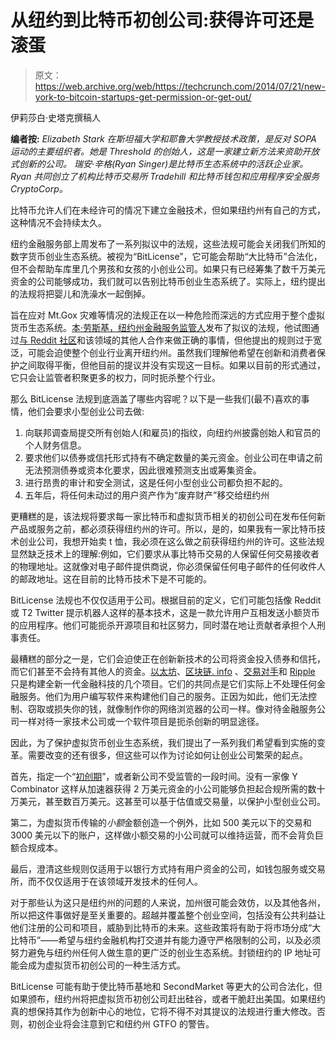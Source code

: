 # 从纽约到比特币初创公司:获得许可还是滚蛋

> 原文：<https://web.archive.org/web/https://techcrunch.com/2014/07/21/new-york-to-bitcoin-startups-get-permission-or-get-out/>

伊莉莎白·史塔克撰稿人

**编者按:** *Elizabeth Stark 在斯坦福大学和耶鲁大学教授技术政策，是反对 SOPA 运动的主要组织者。她是 Threshold 的创始人，这是一家建立新方法来资助开放式创新的公司。* *瑞安·辛格(Ryan Singer)是比特币生态系统中的活跃企业家。Ryan 共同创立了机构比特币交易所 Tradehill 和比特币钱包和应用程序安全服务 CryptoCorp。*

比特币允许人们在未经许可的情况下建立金融技术，但如果纽约州有自己的方式，这种情况不会持续太久。

纽约金融服务部上周发布了一系列拟议中的法规，这些法规可能会关闭我们所知的数字货币创业生态系统。被视为“BitLicense”，它可能会帮助“大比特币”合法化，但不会帮助车库里几个男孩和女孩的小创业公司。如果只有已经筹集了数千万美元资金的公司能够成功，我们就可以告别比特币创业生态系统了。实际上，纽约提出的法规将把婴儿和洗澡水一起倒掉。

旨在应对 Mt.Gox 灾难等情况的法规正在以一种危险而深远的方式应用于整个虚拟货币生态系统。[本·劳斯基，纽约州金融服务监管人](https://web.archive.org/web/20230402011148/http://www.dfs.ny.gov/about/staff_bios/blawsky.htm)发布了拟议的法规，他试图通过[与 Reddit 社区](https://web.archive.org/web/20230402011148/http://www.reddit.com/r/Bitcoin/comments/2aycxs/hi_this_is_ben_lawsky_at_nydfs_here_are_the/)和该领域的其他人合作来做正确的事情，但他提出的规则过于宽泛，可能会迫使整个创业行业离开纽约州。虽然我们理解他希望在创新和消费者保护之间取得平衡，但他目前的提议并没有实现这一目标。如果以目前的形式通过，它只会让监管者积聚更多的权力，同时扼杀整个行业。

那么 BitLicense 法规到底涵盖了哪些内容呢？以下是一些我们(最不)喜欢的事情，他们会要求小型创业公司去做:

1.  向联邦调查局提交所有创始人(和雇员)的指纹，向纽约州披露创始人和官员的个人财务信息。
2.  要求他们以债券或信托形式持有不确定数量的美元资金。创业公司在申请之前无法预测债券或资本化要求，因此很难预测支出或筹集资金。
3.  进行昂贵的审计和安全测试，这是任何小型创业公司都负担不起的。
4.  五年后，将任何未动过的用户资产作为“废弃财产”移交给纽约州

更糟糕的是，该法规将要求每一家比特币和虚拟货币相关的初创公司在发布任何新产品或服务之前，都必须获得纽约州的许可。所以，是的，如果我有一家比特币技术创业公司，我想开始卖 t 恤，我必须在这么做之前获得纽约州的许可。这些法规显然缺乏技术上的理解:例如，它们要求从事比特币交易的人保留任何交易接收者的物理地址。这就像对电子邮件提供商说，你必须保留任何电子邮件的任何收件人的邮政地址。这在目前的比特币技术下是不可能的。

BitLicense 法规也不仅仅适用于公司。根据目前的定义，它们可能包括像 Reddit 或 T2 Twitter 提示机器人这样的基本技术，这是一款允许用户互相发送小额货币的应用程序。他们可能扼杀开源项目和社区努力，同时潜在地让贡献者承担个人刑事责任。

最糟糕的部分之一是，它们会迫使正在创新新技术的公司将资金投入债券和信托，而它们甚至不会持有其他人的资金。[以太坊](https://web.archive.org/web/20230402011148/https://www.ethereum.org/)、[区块链. info](https://web.archive.org/web/20230402011148/https://blockchain.info/) 、[交易对手](https://web.archive.org/web/20230402011148/https://www.counterparty.co/)和 [Ripple](https://web.archive.org/web/20230402011148/https://ripple.com/) 只是构建全新一代金融科技的几个项目。它们的共同点是它们实际上不处理任何金融服务。他们为用户编写软件来构建他们自己的服务。正因为如此，他们无法控制、窃取或损失你的钱，就像制作你的网络浏览器的公司一样。像对待金融服务公司一样对待一家技术公司或一个软件项目是扼杀创新的明显途径。

因此，为了保护虚拟货币创业生态系统，我们提出了一系列我们希望看到实施的变革。需要改变的还有很多，但这些可以作为讨论如何让创业公司繁荣的起点。

首先，指定一个“[初创期](https://web.archive.org/web/20230402011148/http://upstart.bizjournals.com/money/loot/2014/01/28/bitcoin-investors-and-encrypted-currency.html?page=all)”，或者新公司不受监管的一段时间。没有一家像 Y Combinator 这样从加速器获得 2 万美元资金的小公司能够负担起合规所需的数十万美元，甚至数百万美元。这甚至可以基于估值或交易量，以保护小型创业公司。

第二，为虚拟货币传输的*小额*金额创造一个例外，比如 500 美元以下的交易和 3000 美元以下的账户，这样做小额交易的小公司就可以维持运营，而不会背负巨额合规成本。

最后，澄清这些规则仅适用于以银行方式持有用户资金的公司，如钱包服务或交易所，而不仅仅适用于在该领域开发技术的任何人。

对于那些认为这只是纽约州的问题的人来说，加州很可能会效仿，以及其他各州，所以把这件事做好是至关重要的。超越并覆盖整个创业空间，包括没有公共利益让他们注册的公司和项目，威胁到比特币的未来。这些政策将有助于将市场分成“大比特币”——希望与纽约金融机构打交道并有能力遵守严格限制的公司，以及必须努力避免与纽约州任何人做生意的更广泛的创业生态系统。封锁纽约的 IP 地址可能会成为虚拟货币初创公司的一种生活方式。

BitLicense 可能有助于使比特币基地和 SecondMarket 等更大的公司合法化，但如果颁布，纽约州将把虚拟货币初创公司赶出硅谷，或者干脆赶出美国。如果纽约真的想保持其作为创新中心的地位，它将不得不对其提议的法规进行重大修改。否则，初创企业将会注意到它和纽约州 GTFO 的警告。